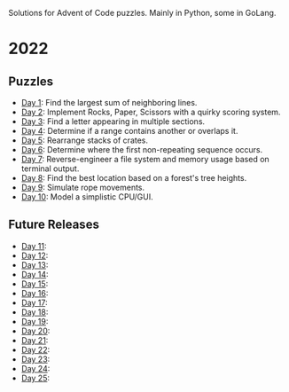 Solutions for Advent of Code puzzles. Mainly in Python, some in GoLang.

# 2022
## Puzzles
- [Day 1](https://adventofcode.com/2022/day/1): Find the largest sum of neighboring lines.
- [Day 2](https://adventofcode.com/2022/day/2): Implement Rocks, Paper, Scissors with a quirky scoring system.
- [Day 3](https://adventofcode.com/2022/day/3): Find a letter appearing in multiple sections.
- [Day 4](https://adventofcode.com/2022/day/4): Determine if a range contains another or overlaps it.
- [Day 5](https://adventofcode.com/2022/day/5): Rearrange stacks of crates.
- [Day 6](https://adventofcode.com/2022/day/6): Determine where the first non-repeating sequence occurs.
- [Day 7](https://adventofcode.com/2022/day/7): Reverse-engineer a file system and memory usage based on terminal output.
- [Day 8](https://adventofcode.com/2022/day/8): Find the best location based on a forest's tree heights.
- [Day 9](https://adventofcode.com/2022/day/9): Simulate rope movements.
- [Day 10](https://adventofcode.com/2022/day/10): Model a simplistic CPU/GUI.

## Future Releases
- [Day 11](https://adventofcode.com/2022/day/11): 
- [Day 12](https://adventofcode.com/2022/day/12): 
- [Day 13](https://adventofcode.com/2022/day/13): 
- [Day 14](https://adventofcode.com/2022/day/14): 
- [Day 15](https://adventofcode.com/2022/day/15): 
- [Day 16](https://adventofcode.com/2022/day/16): 
- [Day 17](https://adventofcode.com/2022/day/17): 
- [Day 18](https://adventofcode.com/2022/day/18): 
- [Day 19](https://adventofcode.com/2022/day/19): 
- [Day 20](https://adventofcode.com/2022/day/20): 
- [Day 21](https://adventofcode.com/2022/day/21): 
- [Day 22](https://adventofcode.com/2022/day/22): 
- [Day 23](https://adventofcode.com/2022/day/23): 
- [Day 24](https://adventofcode.com/2022/day/24): 
- [Day 25](https://adventofcode.com/2022/day/25): 
